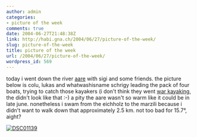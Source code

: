 ```yaml
---
author: admin
categories:
- picture of the week
comments: true
date: 2004-06-27T21:48:38Z
link: http://habi.gna.ch/2004/06/27/picture-of-the-week/
slug: picture-of-the-week
title: picture of the week
url: /2004/06/27/picture-of-the-week/
wordpress_id: 569
---
```


today i went down the river [aare](http://www.aaremarzili.info/) with sigi and some friends.
the picture below is colu, lukas and whatwashisname schrigy leading the pack of four boats, trying to catch those kayakers (i don't think they went [war kayaking](http://features.engadget.com/entry/5068632431817387/), the didn't look like that :-)
a pity the aare wasn't so warm like it could be in late june. nonetheless i swam from the eichholz to the marzili because i didn't want to walk down that approximately 2.5 km. not too bad for 15.7°, aight?

[![DSC01139](http://habi.gna.ch/blog/images/DSC01139-tm.jpg)](http://habi.gna.ch/blog/images/DSC01139.JPG)

